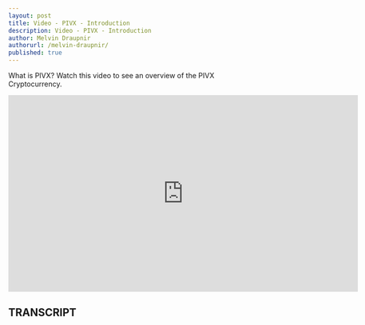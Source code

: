 ```yaml
---
layout: post
title: Video - PIVX - Introduction
description: Video - PIVX - Introduction
author: Melvin Draupnir
authorurl: /melvin-draupnir/
published: true
---
```


<p>What is PIVX? Watch this video to see an overview of the PIVX Cryptocurrency. </p>

<center><iframe width="700" height="394" src="https://www.youtube.com/embed/bS0949CgF_Q" frameborder="0" allowfullscreen></iframe></center>

<h2>TRANSCRIPT</h2>
